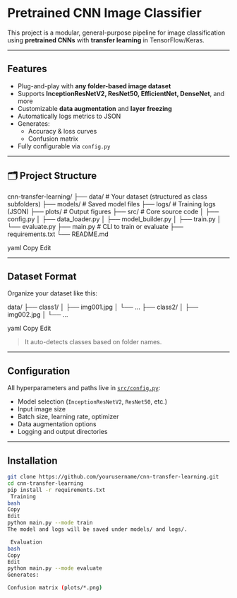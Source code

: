 #  Pretrained CNN Image Classifier

This project is a modular, general-purpose pipeline for image classification using **pretrained CNNs** with **transfer learning** in TensorFlow/Keras.

---

##  Features

- Plug-and-play with **any folder-based image dataset**
- Supports **InceptionResNetV2, ResNet50, EfficientNet, DenseNet**, and more
- Customizable **data augmentation** and **layer freezing**
- Automatically logs metrics to JSON
- Generates:
  -  Accuracy & loss curves
  -  Confusion matrix
- Fully configurable via `config.py`

---

## 🗂️ Project Structure

cnn-transfer-learning/ ├── data/ # Your dataset (structured as class subfolders) ├── models/ # Saved model files ├── logs/ # Training logs (JSON) ├── plots/ # Output figures ├── src/ # Core source code │ ├── config.py │ ├── data_loader.py │ ├── model_builder.py │ ├── train.py │ └── evaluate.py ├── main.py # CLI to train or evaluate ├── requirements.txt └── README.md

yaml
Copy
Edit

---

##  Dataset Format

Organize your dataset like this:

data/ ├── class1/ │ ├── img001.jpg │ └── ... ├── class2/ │ ├── img002.jpg │ └── ...

yaml
Copy
Edit

> It auto-detects classes based on folder names.

---

## Configuration

All hyperparameters and paths live in [`src/config.py`](src/config.py):

- Model selection (`InceptionResNetV2`, `ResNet50`, etc.)
- Input image size
- Batch size, learning rate, optimizer
- Data augmentation options
- Logging and output directories

---

##  Installation

```bash
git clone https://github.com/yourusername/cnn-transfer-learning.git
cd cnn-transfer-learning
pip install -r requirements.txt
 Training
bash
Copy
Edit
python main.py --mode train
The model and logs will be saved under models/ and logs/.

 Evaluation
bash
Copy
Edit
python main.py --mode evaluate
Generates:

Confusion matrix (plots/*.png)

